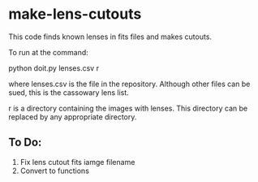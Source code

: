 make-lens-cutouts
=================

This code finds known lenses in fits files and makes cutouts.

To run at the command:

python doit.py lenses.csv r

where lenses.csv is the file in the repository. Although other files can be sued, this is the cassowary lens list.

r is a directory containing the images with lenses. This directory can be replaced by any appropriate directory.

## To Do:
1) Fix lens cutout fits iamge filename
2) Convert to functions
